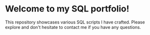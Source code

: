 
# Welcome to my SQL portfolio! 
This repository showcases various SQL scripts I have crafted. Please explore and don't hesitate to contact me if you have any questions.
